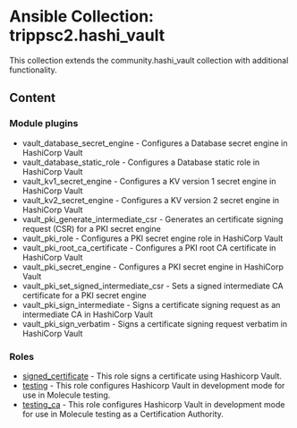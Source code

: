 # Ansible Collection: trippsc2.hashi_vault

This collection extends the community.hashi_vault collection with additional functionality.

## Content

### Module plugins

- vault_database_secret_engine - Configures a Database secret engine in HashiCorp Vault
- vault_database_static_role - Configures a Database static role in HashiCorp Vault
- vault_kv1_secret_engine - Configures a KV version 1 secret engine in HashiCorp Vault
- vault_kv2_secret_engine - Configures a KV version 2 secret engine in HashiCorp Vault
- vault_pki_generate_intermediate_csr - Generates an certificate signing request (CSR) for a PKI secret engine
- vault_pki_role - Configures a PKI secret engine role in HashiCorp Vault
- vault_pki_root_ca_certificate - Configures a PKI root CA certificate in HashiCorp Vault
- vault_pki_secret_engine - Configures a PKI secret engine in HashiCorp Vault
- vault_pki_set_signed_intermediate_csr - Sets a signed intermediate CA certificate for a PKI secret engine
- vault_pki_sign_intermediate - Signs a certificate signing request as an intermediate CA in HashiCorp Vault
- vault_pki_sign_verbatim - Signs a certificate signing request verbatim in HashiCorp Vault

### Roles

- [signed_certificate](roles/signed_certificate/README.md) - This role signs a certificate using Hashicorp Vault.
- [testing](roles/testing/README.md) - This role configures Hashicorp Vault in development mode for use in Molecule testing.
- [testing_ca](roles/testing_ca/README.md) - This role configures Hashicorp Vault in development mode for use in Molecule testing as a Certification Authority.
